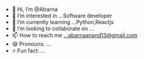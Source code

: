 - 👋 Hi, I’m @Abarna
- 👀 I’m interested in ...Software developer              
- 🌱 I’m currently learning ...Python,Reactjs
- 💞️ I’m looking to collaborate on ...
- 📫 How to reach me ...abarnaanand13@gmail.com
- 😄 Pronouns: ...
- ⚡ Fun fact: ...

<!---
Abarna2007/Abarna2007 is a ✨ special ✨ repository because its `README.md` (this file) appears on your GitHub profile.
You can click the Preview link to take a look at your changes.
--->
